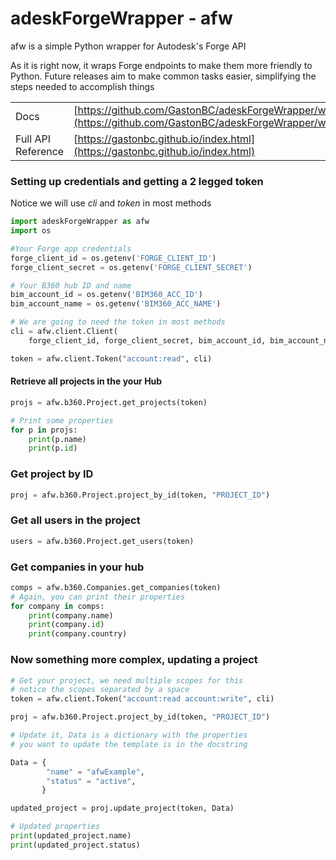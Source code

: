 # adeskForgeWrapper - afw

afw is a simple Python wrapper for Autodesk's Forge API

As it is right now, it wraps Forge endpoints to make them more friendly to Python. Future releases aim to make common tasks easier, simplifying the steps needed to accomplish things

| | |
|-|-|
|Docs| [https://github.com/GastonBC/adeskForgeWrapper/wiki](https://github.com/GastonBC/adeskForgeWrapper/wiki)
| Full API Reference | [https://gastonbc.github.io/index.html](https://gastonbc.github.io/index.html)

### Setting up credentials and getting a 2 legged token
Notice we will use *cli* and *token* in most methods
```Python
import adeskForgeWrapper as afw
import os

#Your Forge app credentials
forge_client_id = os.getenv('FORGE_CLIENT_ID')
forge_client_secret = os.getenv('FORGE_CLIENT_SECRET')

# Your B360 hub ID and name
bim_account_id = os.getenv('BIM360_ACC_ID')
bim_account_name = os.getenv('BIM360_ACC_NAME')

# We are going to need the token in most methods
cli = afw.client.Client(
	forge_client_id, forge_client_secret, bim_account_id, bim_account_name)

token = afw.client.Token("account:read", cli)
```

#### Retrieve all projects in the your Hub
```Python
projs = afw.b360.Project.get_projects(token)

# Print some properties
for p in projs:
    print(p.name)
    print(p.id)
```
### Get project by ID
```Python
proj = afw.b360.Project.project_by_id(token, "PROJECT_ID")
```
### Get all users in the project
```Python
users = afw.b360.Project.get_users(token)
```
### Get companies in your hub
```Python
comps = afw.b360.Companies.get_companies(token)
# Again, you can print their properties
for company in comps:
	print(company.name)
	print(company.id)
	print(company.country)
```

### Now something more complex, updating a project
```Python
# Get your project, we need multiple scopes for this
# notice the scopes separated by a space
token = afw.client.Token("account:read account:write", cli)

proj = afw.b360.Project.project_by_id(token, "PROJECT_ID")

# Update it, Data is a dictionary with the properties 
# you want to update the template is in the docstring

Data = {
		"name" = "afwExample",
		"status" = "active",
	   }

updated_project = proj.update_project(token, Data)

# Updated properties
print(updated_project.name)
print(updated_project.status)
